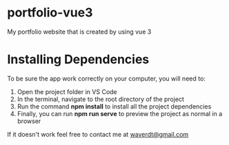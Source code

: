 # portfolio-vue3
My portfolio website that is created by using vue 3

# Installing Dependencies
To be sure the app work correctly on your computer, you will need to:

1. Open the project folder in VS Code
2. In the terminal, navigate to the root directory of the project
3. Run the command **npm install** to install all the project dependencies
4. Finally, you can run **npm run serve** to preview the project as normal in a browser

If it doesn't work feel free to contact me at waverdt@gmail.com
